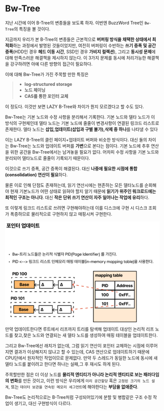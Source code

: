 # Bw-Tree
지난 시간에 이어 B-Tree의 변종들을 보도록 하자. 이번엔 BuzzWord Tree인 `Bw-Tree`의 특징을 볼 것이다.

지금까지 우리가 본 B-Tree의 변종들은 근본적으로 **버퍼링 방식을 채택한 상태에서 최적화**하는 과정에서 발명된 것들이었지만, 여전히 버퍼링이 수반하는 **쓰기 증폭 및 공간 증폭**(HDD인 경우 **헤드 이동 시간**, SSD인 경우 **가비지 컬렉션**), 그리고 **동시성 문제**에 대해 만족스러운 해결책을 제시하지 않는다. 이 3가지 문제를 동시에 처리가능한 해결책을 강구하려면 아예 다른 방향의 접근이 필요하다.

이에 대해 Bw-Tree가 가진 주목할 만한 특징은
>- **log-structured storage**
>- **노드 체이닝**
>- **CAS를 통한 포인터 교체**

이 정도다. 이것만 보면 LAZY B-Tree와 차이가 뭔지 모르겠다고 할 수도 있다.

 Bw-Tree는 기본 노드와 수정 사항을 분리해서 기록한다. 기본 노드와 델타 노드가 이 방식의 구현체인데 델타 노드는 기본 노드에 줄줄이 변경사항이 연결된 링크드 리스트로 존재한다. 델타 노드는 **삽입,업데이트(삽입과 구별 불가),삭제 중 하나**를 나타낼 수 있다

 이는 LAZY B-Tree의 클린 페이지+업데이트 버퍼와 비슷한 방식이다. 대신 둘의 차이는 Bw-Tree는 노드와 업데이트 버퍼를 **가변**으로 본다는 점이다. 기본 노드에 추후 연산을 위한 공간을 Bw-Tree에서는 남겨놓을 필요가 없다. 어차피 수정 사항을 기본 노드와 분리되어 델타노드로 줄줄이 기록되기 때문이다.

 이것으로 쓰기 증폭, 공간 증폭이 해결된다. 대신 **나중에 필요한 시점에 통합(consolidation) 연산이 필요**하다.

 물론 이로 인해 단점도 존재하는데, 읽기 연산시에는 현존하는 모든 델타노드를 순회해야 현재 기본노드가 어떤 상태로 읽혀야 할지 알기 때문에 **읽기가 위주인 워크로드에는 최적인 구조는 아니다**. 대신 **작은 단위 쓰기 연산이 자주 일어나는 작업에 유리**하다.

 또 이렇게 링크드 리스트로 쓰려면 구현해야하는데 이를 디스크에 구현 시 디스크 조회가 폭증하므로 물리적으로 구현하지 않고 매핑시켜 구현한다.

 ![alt text](image.png)
 만약 업데이트한다면 루트에서 리프까지 트리를 탐색해 업데이트 대상인 논리적 리프 노드를 찾고,찾은 노드와 연결되는 새 델타 노드를 생성하여 매핑 테이블을 업데이트한다.

 그리고 Bw-Tree에선 래치가 없는데, 그럼 읽기 연산이 포인터 교체하는 시점에 이루어지면 결과가 이상해지지 않냐고 할 수 있는데, CAS 연산으로 업데이트하기 때문에 CPU단에서 원자적인 작업이므로 문제없다. 만약 두 스레드가 동일한 노드에 동시에 새 델타 노드를 붙이려고 한다면 하나는 실패,그 후 재시도 하게 된다.

 주목할만한 점은 더 이상 노드를 **물리적 엔티티가 아니라 논리적 엔티티로 보는 패러다임의 변화**를 만든 것이고, 이런 방식은 우리에게 `미리 공간할당` 혹은 `고정된 크기의 노드 설계`, 또는 `데이터 보관을 연속된 메모리 세그먼트`에 해야한다는 **부담을 없애준다**.

 Bw-Tree도 논리적으로는 B-Tree처럼 구성되어있기에 분할 및 병합같은 구조 수정 작업이 생기고, 대신 구현방식이 다르다.
